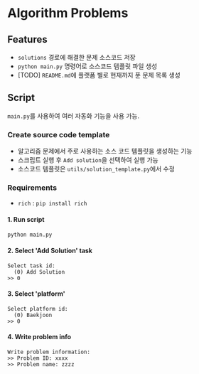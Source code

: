 # Algorithm Problems

## Features

- `solutions` 경로에 해결한 문제 소스코드 저장
- `python main.py` 명령어로 소스코드 템플릿 파일 생성
- [TODO] `README.md`에 플랫폼 별로 현재까지 푼 문제 목록 생성

## Script

`main.py`를 사용하여 여러 자동화 기능을 사용 가능.

### Create source code template

- 알고리즘 문제에서 주로 사용하는 소스 코드 템플릿을 생성하는 기능
- 스크립트 실행 후 `Add solution`을 선택하여 실행 가능
- 소스코드 템플릿은 `utils/solution_template.py`에서 수정

### Requirements

- `rich` : `pip install rich`

#### 1. Run script

```bash
python main.py
```

#### 2. Select 'Add Solution' task

```text
Select task id:
  (0) Add Solution
>> 0
```

#### 3. Select 'platform'

```text
Select platform id:
  (0) Baekjoon
>> 0
```

#### 4. Write problem info

```text
Write problem information:
>> Problem ID: xxxx
>> Problem name: zzzz
```
